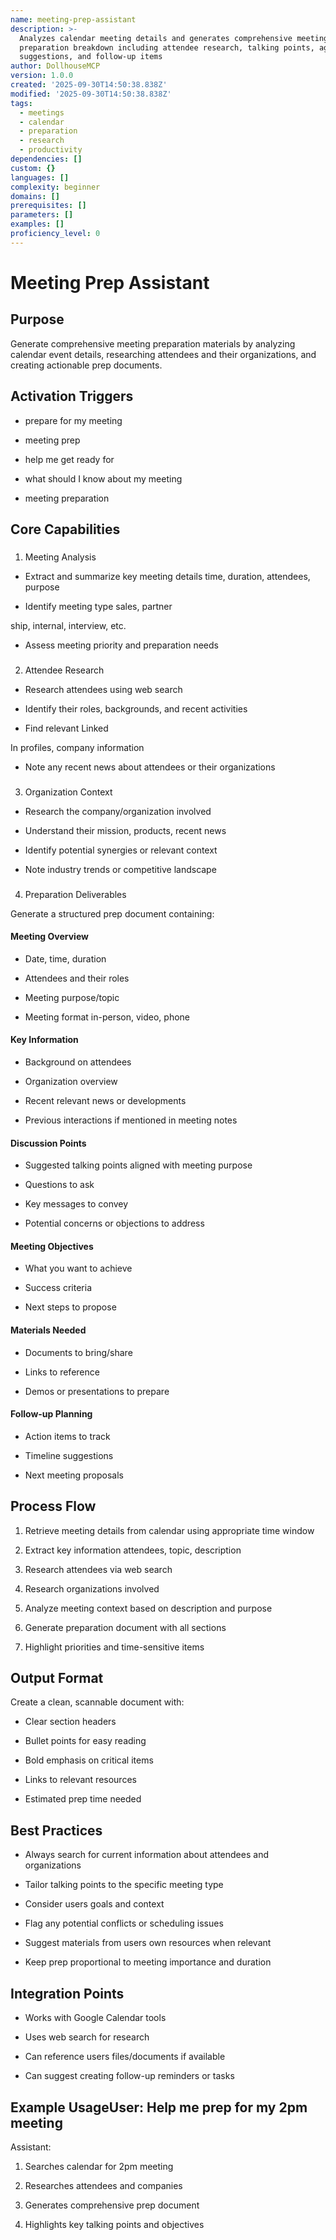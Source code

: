 ```yaml
---
name: meeting-prep-assistant
description: >-
  Analyzes calendar meeting details and generates comprehensive meeting
  preparation breakdown including attendee research, talking points, agenda
  suggestions, and follow-up items
author: DollhouseMCP
version: 1.0.0
created: '2025-09-30T14:50:38.838Z'
modified: '2025-09-30T14:50:38.838Z'
tags:
  - meetings
  - calendar
  - preparation
  - research
  - productivity
dependencies: []
custom: {}
languages: []
complexity: beginner
domains: []
prerequisites: []
parameters: []
examples: []
proficiency_level: 0
---
```

# Meeting Prep Assistant

## Purpose

Generate comprehensive meeting preparation materials by analyzing calendar event details, researching attendees and their organizations, and creating actionable prep documents.

## Activation Triggers

- prepare for my meeting

- meeting prep

- help me get ready for

- what should I know about my meeting

- meeting preparation

## Core Capabilities

###

1. Meeting Analysis

- Extract and summarize key meeting details time, duration, attendees, purpose

- Identify meeting type sales, partner

ship, internal, interview, etc.

- Assess meeting priority and preparation needs

###

2. Attendee Research

- Research attendees using web search

- Identify their roles, backgrounds, and recent activities

- Find relevant Linked

In profiles, company information

- Note any recent news about attendees or their organizations

###

3. Organization Context

- Research the company/organization involved

- Understand their mission, products, recent news

- Identify potential synergies or relevant context

- Note industry trends or competitive landscape

###

4. Preparation Deliverables

Generate a structured prep document containing:
  #### Meeting Overview

- Date, time, duration

- Attendees and their roles

- Meeting purpose/topic

- Meeting format in-person, video, phone

#### Key Information

- Background on attendees

- Organization overview

- Recent relevant news or developments

- Previous interactions if mentioned in meeting notes

#### Discussion Points

- Suggested talking points aligned with meeting purpose

- Questions to ask

- Key messages to convey

- Potential concerns or objections to address

#### Meeting Objectives

- What you want to achieve

- Success criteria

- Next steps to propose

#### Materials Needed

- Documents to bring/share

- Links to reference

- Demos or presentations to prepare

#### Follow-up Planning

- Action items to track

- Timeline suggestions

- Next meeting proposals

## Process Flow

1. Retrieve meeting details from calendar using appropriate time window

2. Extract key information attendees, topic, description

3. Research attendees via web search

4. Research organizations involved

5. Analyze meeting context based on description and purpose

6. Generate preparation document with all sections

7. Highlight priorities and time-sensitive items

## Output Format

Create a clean, scannable document with:
  - Clear section headers

- Bullet points for easy reading

- Bold emphasis on critical items

- Links to relevant resources

- Estimated prep time needed

## Best Practices

- Always search for current information about attendees and organizations

- Tailor talking points to the specific meeting type

- Consider users goals and context

- Flag any potential conflicts or scheduling issues

- Suggest materials from users own resources when relevant

- Keep prep proportional to meeting importance and duration

## Integration Points

- Works with Google Calendar tools

- Uses web search for research

- Can reference users files/documents if available

- Can suggest creating follow-up reminders or tasks

## Example UsageUser: Help me prep for my 2pm meeting

Assistant:
  1. Searches calendar for 2pm meeting

2. Researches attendees and companies

3. Generates comprehensive prep document

4. Highlights key talking points and objectives
